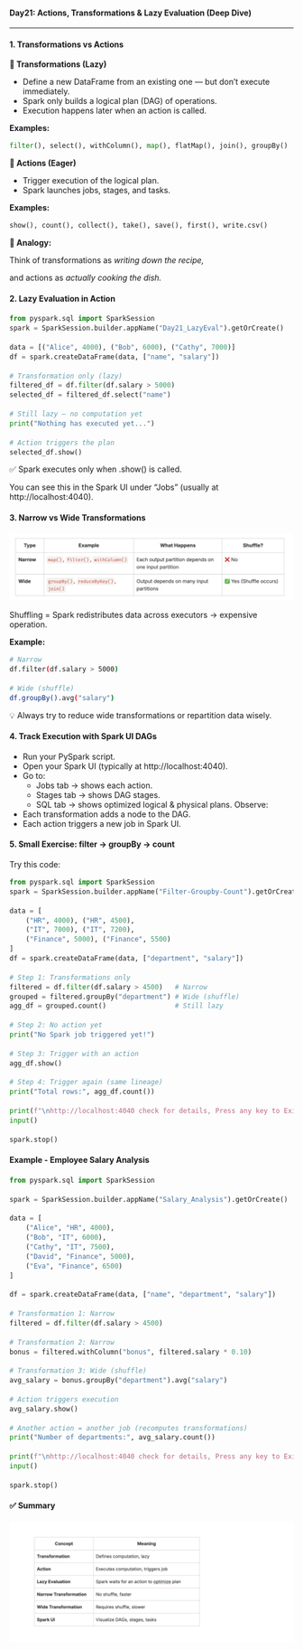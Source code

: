 #### Day21: Actions, Transformations & Lazy Evaluation (Deep Dive)
---

#### 1. Transformations vs Actions
**🔹 Transformations (Lazy)**
- Define a new DataFrame from an existing one — but don’t execute immediately.
- Spark only builds a logical plan (DAG) of operations.
- Execution happens later when an action is called.

**Examples:**
``` python
filter(), select(), withColumn(), map(), flatMap(), join(), groupBy()
```
**🔹 Actions (Eager)**
- Trigger execution of the logical plan.
- Spark launches jobs, stages, and tasks.

**Examples:**
``` python
show(), count(), collect(), take(), save(), first(), write.csv()
```
**🧩 Analogy:**

Think of transformations as _writing down the recipe,_

and actions as _actually cooking the dish._

#### 2. Lazy Evaluation in Action
``` python
from pyspark.sql import SparkSession
spark = SparkSession.builder.appName("Day21_LazyEval").getOrCreate()

data = [("Alice", 4000), ("Bob", 6000), ("Cathy", 7000)]
df = spark.createDataFrame(data, ["name", "salary"])

# Transformation only (lazy)
filtered_df = df.filter(df.salary > 5000)
selected_df = filtered_df.select("name")

# Still lazy — no computation yet
print("Nothing has executed yet...")

# Action triggers the plan
selected_df.show()
```
✅ Spark executes only when .show() is called.
 
 You can see this in the Spark UI under “Jobs” (usually at http://localhost:4040).

#### 3. Narrow vs Wide Transformations
![alt text](image-1.png)

Shuffling = Spark redistributes data across executors → expensive operation.

**Example:**
``` bash
# Narrow
df.filter(df.salary > 5000)

# Wide (shuffle)
df.groupBy().avg("salary")
```

💡 Always try to reduce wide transformations or repartition data wisely.

#### 4. Track Execution with Spark UI DAGs
- Run your PySpark script.
- Open your Spark UI (typically at http://localhost:4040).
- Go to:
	- Jobs tab → shows each action.
	- Stages tab → shows DAG stages.
	- SQL tab → shows optimized logical & physical plans.
Observe:
- Each transformation adds a node to the DAG.
- Each action triggers a new job in Spark UI.
#### 5. Small Exercise: filter → groupBy → count
Try this code:
``` python
from pyspark.sql import SparkSession
spark = SparkSession.builder.appName("Filter-Groupby-Count").getOrCreate()

data = [
    ("HR", 4000), ("HR", 4500),
    ("IT", 7000), ("IT", 7200),
    ("Finance", 5000), ("Finance", 5500)
]
df = spark.createDataFrame(data, ["department", "salary"])

# Step 1: Transformations only
filtered = df.filter(df.salary > 4500)   # Narrow
grouped = filtered.groupBy("department") # Wide (shuffle)
agg_df = grouped.count()                 # Still lazy

# Step 2: No action yet
print("No Spark job triggered yet!")

# Step 3: Trigger with an action
agg_df.show()

# Step 4: Trigger again (same lineage)
print("Total rows:", agg_df.count())

print(f"\nhttp://localhost:4040 check for details, Press any key to Exit...")
input()

spark.stop()
```
#### Example  - Employee Salary Analysis
``` python
from pyspark.sql import SparkSession

spark = SparkSession.builder.appName("Salary_Analysis").getOrCreate()

data = [
    ("Alice", "HR", 4000),
    ("Bob", "IT", 6000),
    ("Cathy", "IT", 7500),
    ("David", "Finance", 5000),
    ("Eva", "Finance", 6500)
]

df = spark.createDataFrame(data, ["name", "department", "salary"])

# Transformation 1: Narrow
filtered = df.filter(df.salary > 4500)

# Transformation 2: Narrow
bonus = filtered.withColumn("bonus", filtered.salary * 0.10)

# Transformation 3: Wide (shuffle)
avg_salary = bonus.groupBy("department").avg("salary")

# Action triggers execution
avg_salary.show()

# Another action = another job (recomputes transformations)
print("Number of departments:", avg_salary.count())

print(f"\nhttp://localhost:4040 check for details, Press any key to Exit...")
input()

spark.stop()
```
#### ✅ Summary

![alt text](image-3.png)